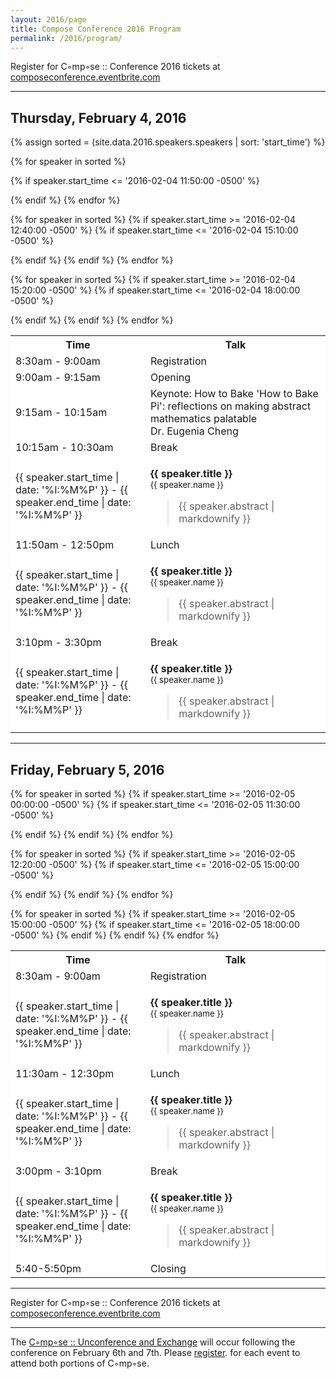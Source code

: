 ```yaml
---
layout: 2016/page
title: Compose Conference 2016 Program
permalink: /2016/program/
---
```


Register for C◦mp◦se :: Conference 2016 tickets at [composeconference.eventbrite.com](http://composeconference.eventbrite.com)

---

<!-- Thursday's schedule -->
## Thursday, February 4, 2016

<table class="table table-bordered" style="background: #fff">
    <tr class="active"><th width="200">Time</th><th>Talk</th></tr>
    <tr><td>8:30am - 9:00am</td><td>Registration</td></tr>
    <tr><td>9:00am - 9:15am</td><td>Opening<br/></td></tr>
    <tr><td>9:15am - 10:15am</td><td>Keynote: How to Bake 'How to Bake Pi': reflections on making abstract mathematics palatable<br/>Dr. Eugenia Cheng<br/></td></tr>
    <tr><td>10:15am - 10:30am</td><td>Break<br/></td></tr>

{% assign sorted = (site.data.2016.speakers.speakers | sort: 'start_time') %}

{% for speaker in sorted %}

  {% if speaker.start_time <= '2016-02-04 11:50:00 -0500' %}
    <tr id="{{speaker.name}}">
      <td>{{ speaker.start_time | date: '%I:%M%P' }} - {{ speaker.end_time | date: '%I:%M%P' }}</td>
      <td>
        <p class="lead">
          <b>{{ speaker.title }}</b> <br/>
            <small>
                {{ speaker.name }}
            </small>
        </p>
        <blockquote class="abstract">
            {{ speaker.abstract | markdownify }}
        </blockquote>
      </td>
    </tr>
  {% endif %}
{% endfor %}
<tr><td>11:50am - 12:50pm</td><td>Lunch<br/></td></tr>

{% for speaker in sorted %}
  {% if speaker.start_time >= '2016-02-04 12:40:00 -0500' %}
  {% if speaker.start_time <= '2016-02-04 15:10:00 -0500' %}
    <tr id="{{speaker.name}}">
      <td>{{ speaker.start_time | date: '%I:%M%P' }} - {{ speaker.end_time | date: '%I:%M%P' }}</td>
      <td>
        <p class="lead">
          <b>{{ speaker.title }}</b> <br/>
            <small>
                {{ speaker.name }}
            </small>
        </p>
        <blockquote class="abstract">
            {{ speaker.abstract | markdownify }}
        </blockquote>
      </td>
    </tr>
  {% endif %}
  {% endif %}
{% endfor %}

<tr><td>3:10pm - 3:30pm</td><td>Break<br/></td></tr>

{% for speaker in sorted %}
  {% if speaker.start_time >= '2016-02-04 15:20:00 -0500' %}
  {% if speaker.start_time <= '2016-02-04 18:00:00 -0500' %}
    <tr id="{{speaker.name}}">
      <td>{{ speaker.start_time | date: '%I:%M%P' }} - {{ speaker.end_time | date: '%I:%M%P' }}</td>
      <td>
        <p class="lead">
          <b>{{ speaker.title }}</b> <br/>
            <small>
                {{ speaker.name }}
            </small>
        </p>
        <blockquote class="abstract">
            {{ speaker.abstract | markdownify }}
        </blockquote>
      </td>
    </tr>
  {% endif %}
  {% endif %}
{% endfor %}

</table>

---

<!-- Friday's schedule -->
## Friday, February 5, 2016
<table class="table table-bordered" style="background: #fff">
    <tr class="active"><th width="200">Time</th><th>Talk</th></tr>
    <tr><td>8:30am - 9:00am</td><td>Registration</td></tr>

{% for speaker in sorted %}
  {% if speaker.start_time >= '2016-02-05 00:00:00 -0500' %}
  {% if speaker.start_time <= '2016-02-05 11:30:00 -0500' %}
    <tr id="{{speaker.name}}">
      <td>{{ speaker.start_time | date: '%I:%M%P' }} - {{ speaker.end_time | date: '%I:%M%P' }}</td>
      <td>
        <p class="lead">
          <b>{{ speaker.title }}</b> <br/>
            <small>
                {{ speaker.name }}
            </small>
        </p>
        <blockquote class="abstract">
            {{ speaker.abstract | markdownify }}
        </blockquote>
      </td>
    </tr>
  {% endif %}
  {% endif %}
{% endfor %}
<tr><td>11:30am - 12:30pm</td><td>Lunch<br/></td></tr>

{% for speaker in sorted %}
  {% if speaker.start_time >= '2016-02-05 12:20:00 -0500' %}
  {% if speaker.start_time <= '2016-02-05 15:00:00 -0500' %}
    <tr id="{{speaker.name}}">
      <td>{{ speaker.start_time | date: '%I:%M%P' }} - {{ speaker.end_time | date: '%I:%M%P' }}</td>
      <td>
        <p class="lead">
          <b>{{ speaker.title }}</b> <br/>
            <small>
                {{ speaker.name }}
            </small>
        </p>
        <blockquote class="abstract">
            {{ speaker.abstract | markdownify }}
        </blockquote>
      </td>
    </tr>
  {% endif %}
  {% endif %}
{% endfor %}
<tr><td>3:00pm - 3:10pm</td><td>Break<br/></td></tr>
{% for speaker in sorted %}
  {% if speaker.start_time >= '2016-02-05 15:00:00 -0500' %}
  {% if speaker.start_time <= '2016-02-05 18:00:00 -0500' %}
    <tr id="{{speaker.name}}">
      <td>{{ speaker.start_time | date: '%I:%M%P' }} - {{ speaker.end_time | date: '%I:%M%P' }}</td>
      <td>
        <p class="lead">
          <b>{{ speaker.title }}</b> <br/>
            <small>
                {{ speaker.name }}
            </small>
        </p>
        <blockquote class="abstract">
            {{ speaker.abstract | markdownify }}
        </blockquote>
      </td>
    </tr>
  {% endif %}
  {% endif %}
{% endfor %}

<tr><td>5:40-5:50pm</td><td>Closing</td></tr>
</table>

---

Register for C◦mp◦se :: Conference 2016 tickets at [composeconference.eventbrite.com](http://composeconference.eventbrite.com)

---

The [C◦mp◦se :: Unconference and Exchange](../unconference) will occur following the conference on February 6th and 7th. Please [register](https://www.eventbrite.com/e/cmpse-unconference-and-exchange-2016-tickets-20455465849). for each event to attend both portions of C◦mp◦se.

